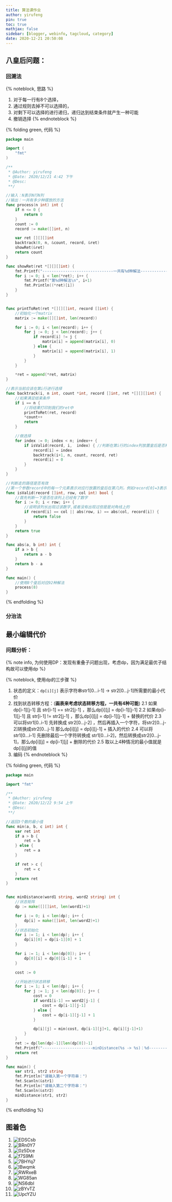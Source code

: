 ```yaml
---
title: 算法课作业
author: yirufeng
pin: true
toc: true
mathjax: false
sidebar: [blogger, webinfo, tagcloud, category]
date: 2020-12-21 20:50:08
---
```



## 八皇后问题：
### 回溯法
{% noteblock, 思路 %}
1. 对于每一行有8个选择，
2. 通过规则去掉不可以选择的，
3. 对剩下可以选择的进行递归，递归达到结束条件就产生一种可能
4. 撤销选择
{% endnoteblock %}

<!-- more -->

{% folding green, 代码 %}
```go
package main

import (
	"fmt"
)

/**
 * @Author: yirufeng
 * @Date: 2020/12/21 4:42 下午
 * @Desc: 
 **/

//输入：N表示N行N列
//输出：一共有多少种摆放的方法
func process(n int) int {
	if n <= 0 {
		return 0
	}
	count := 0
	record := make([]int, n)

	var ret [][][]int
	backtrack(0, n, &count, record, &ret)
	showRet(&ret)
	return count
}

func showRet(ret *[][][]int) {
	fmt.Printf("-------------------------------一共有%d种解法-------------------------------\n", len(*ret))
	for i := 0; i < len(*ret); i++ {
		fmt.Printf("第%d种解法\n", i+1)
		fmt.Println((*ret)[i])
	}
}


func printToRet(ret *[][][]int, record []int) {
	//初始化一个matrix
	matrix := make([][]int, len(record))

	for i := 0; i < len(record); i++ {
		for j := 0; j < len(record); j++ {
			if record[i] != j {
				matrix[i] = append(matrix[i], 0)
			} else {
				matrix[i] = append(matrix[i], 1)
			}
		}
	}

	*ret = append(*ret, matrix)
}

//表示当前应该在第i行进行选择
func backtrack(i, n int, count *int, record []int, ret *[][][]int) {
	//如果满足结束条件
	if i == n {
		//将结果打印到我们的ret中
		printToRet(ret, record)
		*count++
		return
	}

	//做选择
	for index := 0; index < n; index++ {
		if isValid(record, i,  index) { //判断在第i行的index列放置皇后是否和之前放置的冲突
			record[i] = index
			backtrack(i+1, n, count, record, ret)
			record[i] = 0
		}
	}
}

//判断走的路径是否有效
//第一个参数record中的每一个元素表示对应行放置的皇后在第几列，例如record[0]=3表示第0行放置的皇后在第3列
func isValid(record []int, row, col int) bool {
	//首先判断一下是否在该列上已经有了数字
	for i := 0; i < row; i++ {
		//说明该列长出现过该数字,或者没有出现过但是是对角线上的
		if record[i] == col || abs(row, i) == abs(col, record[i]) {
			return false
		}
	}
	return true
}

func abs(a, b int) int {
	if a > b {
		return a - b
	}
	return b - a
}

func main() {
	//使用8个皇后对应92种解法
	process(8)
}

```
{% endfolding %}


### 分治法

## 最小编辑代价


### 问题分析：
{% note info, 为何使用DP：发现有重叠子问题出现，考虑dp，因为满足最优子结构故可以使用dp %}


{% noteblock, 使用dp的三步骤 %}
1. 状态的定义：`dp[i][j]` 表示字符串str1[0...i-1] -> str2[0...j-1]所需要的最小代价
2. 找到状态转移方程：(**画表来考虑状态转移方程，一共有4种可能**)
	2.1 如果dp[i-1][j-1] 且 str[i-1] == str2[j-1] ，那么dp[i][j] = dp[i-1][j-1]
	2.2 如果dp[i-1][j-1] 且 str[i-1] != str2[j-1] ，那么dp[i][j] = dp[i-1][j-1] + 替换的代价
	2.3 可以将str1[0..i-1] 先转换成 str2[0...j-2] ，然后再插入一个字符，将str2[0...j-2]转换成str2[0...j-1] 那么dp[i][j] = dp[i][j-1] + 插入的代价
	2.4 可以将str1[0...i-1] 先删除最后一个字符转换成 str1[0...i-2]，然后转换成str2[0...j-1]，那么dp[i][j] = dp[i-1][j] + 删除的代价
	2.5 取以上4种情况的最小值就是dp[i][j]的值
3. 编码
{% endnoteblock %}


{% folding green, 代码 %}
```go
package main

import "fmt"

/**
 * @Author: yirufeng
 * @Date: 2020/12/22 9:54 上午
 * @Desc:
 **/

//返回3个数的最小值
func min(a, b, c int) int {
	var ret int
	if a > b {
		ret = b
	} else {
		ret = a
	}

	if ret > c {
		ret = c
	}
	return ret
}


func minDistance(word1 string, word2 string) int {
	//状态矩阵
	dp := make([][]int, len(word1)+1)

	for i := 0; i < len(dp); i++ {
		dp[i] = make([]int, len(word2)+1)
	}
	//状态初始化
	for i := 1; i < len(dp); i++ {
		dp[i][0] = dp[i-1][0] + 1
	}

	for i := 1; i < len(dp[0]); i++ {
		dp[0][i] = dp[0][i-1] + 1
	}

	cost := 0

	//开始进行状态转移
	for i := 1; i < len(dp); i++ {
		for j := 1; j < len(dp[0]); j++ {
			cost = 0
			if word1[i-1] == word2[j-1] {
				cost = dp[i-1][j-1]
			} else {
				cost = dp[i-1][j-1] + 1
			}

			dp[i][j] = min(cost, dp[i-1][j]+1, dp[i][j-1]+1)
		}
	}
	ret := dp[len(dp)-1][len(dp[0])-1]
	fmt.Printf("----------------------minDistance(%s -> %s)：%d----------------------", word1, word2, ret)
	return ret
}

func main() {
	var str1, str2 string
	fmt.Println("请输入第一个字符串：")
	fmt.Scanln(&str1)
	fmt.Println("请输入第二个字符串：")
	fmt.Scanln(&str2)
	minDistance(str1, str2)
}

```
{% endfolding %}

## 图着色


1. ![EDSCsb](https://cdn.jsdelivr.net/gh/sivanWu0222/ImageHosting@master/uPic/EDSCsb.png)
2. ![BRn0Y7](https://cdn.jsdelivr.net/gh/sivanWu0222/ImageHosting@master/uPic/BRn0Y7.png)
3. ![0z5Dce](https://cdn.jsdelivr.net/gh/sivanWu0222/ImageHosting@master/uPic/0z5Dce.png)
4. ![f7S9Mi](https://cdn.jsdelivr.net/gh/sivanWu0222/ImageHosting@master/uPic/f7S9Mi.png)
5. ![7BHYq7](https://cdn.jsdelivr.net/gh/sivanWu0222/ImageHosting@master/uPic/7BHYq7.png)
6. ![lBwqmk](https://cdn.jsdelivr.net/gh/sivanWu0222/ImageHosting@master/uPic/lBwqmk.png)
7. ![RWRxeB](https://cdn.jsdelivr.net/gh/sivanWu0222/ImageHosting@master/uPic/RWRxeB.png)
8. ![WG85an](https://cdn.jsdelivr.net/gh/sivanWu0222/ImageHosting@master/uPic/WG85an.png)
9. ![NS6dbl](https://cdn.jsdelivr.net/gh/sivanWu0222/ImageHosting@master/uPic/NS6dbl.png)
10. ![zBYvTZ](https://cdn.jsdelivr.net/gh/sivanWu0222/ImageHosting@master/uPic/zBYvTZ.png)
11. ![UpcYZU](https://cdn.jsdelivr.net/gh/sivanWu0222/ImageHosting@master/uPic/UpcYZU.png)